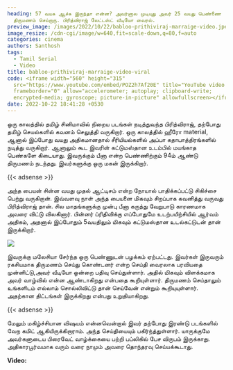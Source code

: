 ```yaml
---
heading: 57 வயசு ஆச்சு இருந்தா என்ன? அவர்னால முடியுது அவர் 25 வயது பெண்ணை
  திருமணம் செய்றாரு. பிரித்விராஜ் லேட்டஸ்ட் வீடியோ வைரல்.
preview_image: /images/2022/10/22/babloo-prithiviraj-marraige-video.jpeg
image_resize: /cdn-cgi/image/w=640,fit=scale-down,q=80,f=auto
categories: cinema
authors: Santhosh
tags:
  - Tamil Serial
  - Video
title: babloo-prithiviraj-marraige-video-viral
code: <iframe width="560" height="315"
  src="https://www.youtube.com/embed/POZ2h7Af20E" title="YouTube video player"
  frameborder="0" allow="accelerometer; autoplay; clipboard-write;
  encrypted-media; gyroscope; picture-in-picture" allowfullscreen></iframe>
date: 2022-10-22 18:41:28 +0530
---
```

ஒரு காலத்தில் தமிழ் சினிமாவில் நிறைய படங்கள் நடித்துவந்த பிரித்விராஜ், தற்போது தமிழ் செயல்களில் கவனம் செலுத்தி வருகிறார். ஒரு காலத்தில் ஹீரோ material, ஆனால் இப்போது வயது அதிகமானதால் சீரியியல்களில் அப்பா கதாபாத்திரங்களில் நடித்து வருகிறார். ஆனாலும் கூட இவரின் கட்டுமஸ்தான உடம்பில்  மயங்காத பெண்களே கிடையாது. இவருக்கும் பீனா என்ற பெண்ணிற்கும் 94ம் ஆண்டு திருமணம் நடந்தது. இவர்களுக்கு ஒரு மகன் இருக்கிறார்.

{{< adsense >}}

அந்த பையன் சின்ன வயது முதல் ஆட்டிசம் என்ற நோயால் பாதிக்கப்பட்டு சிகிச்சை பெற்று வருகிறான். இவ்வளவு நாள் அந்த பையனை மிகவும் சிறப்பாக கவனித்து வருவது பிரித்விராஜ் தான். சில மாதங்களுக்கு முன்பு பீனா கருத்து வேறுபாடு காரணமாக அவரை விட்டு விலகினார். பின்னர் ப்ரிதிவிக்கு எப்போதுமே உடற்பயிற்சியில் ஆர்வம் அதிகம், அதனால் இப்போதும் 5வயதிலும் மிகவும் கட்டுமஸ்தான உடல்கட்டுடன் தான் இருக்கிறார்.

![](/images/2022/10/22/babloo-prithiviraj-marraige-video-1.jpeg)

இவருக்கு மலேசியா சேர்ந்த ஒரு பெண்ணுடன் பழக்கம் ஏற்பட்டது. இவர்கள் இருவரும் ரகசியமாக திருமணம் செய்து கொண்டனர் என்ற செய்தி வைரலாக பரவியதை முன்னிட்டு,அவர் வீடியோ ஒன்றை பதிவு செய்துள்ளார். அதில் மிகவும் விளக்கமாக அவர் வாழ்வில் என்ன ஆண்டாகிறது என்பதை கூறியுள்ளார். திருமணம் செய்தாலும் உங்களிடம் எல்லாம் சொல்லிவிட்டு தான் செய்வேன் என்றும் கூறியுயுள்ளார். அதற்கான திட்டங்கள் இருக்கிறது என்பது உறுதியாகிறது.

{{< adsense >}}

மேலும் மகிழ்ச்சியான விஷயம் என்னவென்றால் இவர் தற்போது இரண்டு படங்களில் வேற கமிட் ஆகியிருக்கிறாராம். அந்த செய்தியையும் பகிர்ந்த்துள்ளார். யாருக்குமே அவர்களுடைய பிரைவேட் வாழ்க்கையை பற்றி பப்லிகில் பேச விருபம் இருக்காது. அதிகாரபூர்வமாக வரும் வரை நாமும் அவரை தொந்தரவு செய்யக்கூடாது. 

**V﻿ideo:**